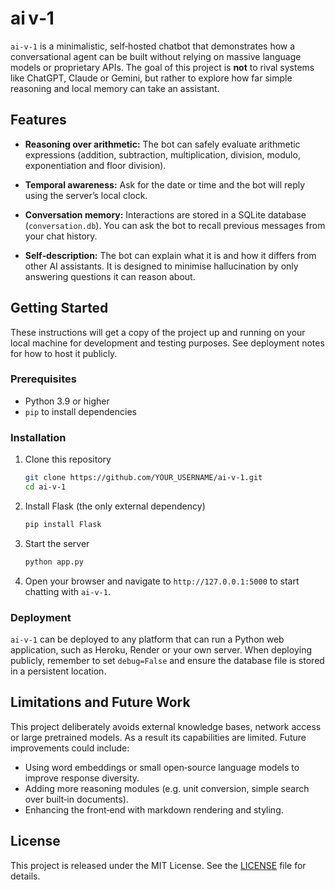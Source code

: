 # ai v‑1

`ai‑v‑1` is a minimalistic, self‑hosted chatbot that demonstrates how a
conversational agent can be built without relying on massive language models
or proprietary APIs.  The goal of this project is **not** to rival systems
like ChatGPT, Claude or Gemini, but rather to explore how far simple
reasoning and local memory can take an assistant.

## Features

* **Reasoning over arithmetic:**
  The bot can safely evaluate arithmetic expressions (addition, subtraction,
  multiplication, division, modulo, exponentiation and floor division).

* **Temporal awareness:**
  Ask for the date or time and the bot will reply using the server’s local
  clock.

* **Conversation memory:**
  Interactions are stored in a SQLite database (`conversation.db`).  You can
  ask the bot to recall previous messages from your chat history.

* **Self‑description:**
  The bot can explain what it is and how it differs from other AI
  assistants.  It is designed to minimise hallucination by only answering
  questions it can reason about.

## Getting Started

These instructions will get a copy of the project up and running on your
local machine for development and testing purposes.  See deployment notes for
how to host it publicly.

### Prerequisites

* Python 3.9 or higher
* `pip` to install dependencies

### Installation

1. Clone this repository

   ```bash
   git clone https://github.com/YOUR_USERNAME/ai-v-1.git
   cd ai-v-1
   ```

2. Install Flask (the only external dependency)

   ```bash
   pip install Flask
   ```

3. Start the server

   ```bash
   python app.py
   ```

4. Open your browser and navigate to `http://127.0.0.1:5000` to start
   chatting with `ai‑v‑1`.

### Deployment

`ai‑v‑1` can be deployed to any platform that can run a Python web
application, such as Heroku, Render or your own server.  When deploying
publicly, remember to set `debug=False` and ensure the database file is
stored in a persistent location.

## Limitations and Future Work

This project deliberately avoids external knowledge bases, network access or
large pretrained models.  As a result its capabilities are limited.  Future
improvements could include:

* Using word embeddings or small open‑source language models to improve
  response diversity.
* Adding more reasoning modules (e.g. unit conversion, simple search over
  built‑in documents).
* Enhancing the front‑end with markdown rendering and styling.

## License

This project is released under the MIT License.  See the [LICENSE](LICENSE)
file for details.
